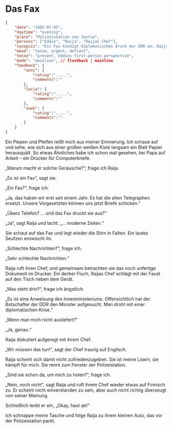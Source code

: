# Das Fax

```json
{
    "date": "1985-07-05",
    "daytime": "evening",
    "place": "Polizeistation von Joutsa",
    "persons": ["Eddie", "Raija", "Raijas Chef"],
    "synopsis": "Ein Fax kündigt diplomatischen Druck der DDR an; Raija widersetzt sich und flieht mit Eddie aus der Polizeistation.",
    "mood": "tense, urgent, defiant",
    "tense": "present, Eddies first-person perspective",
    "mode": "mainline", // flashback | mainline
    "feedback": {
        "anni": {
            "rating":".....",
            "comments":""
        },
        "lucia": {
            "rating":".....",
            "comments":""
        },
        "soek": {
            "rating":".....",
            "comments":""
        }
    }
}
```

Ein Piepen und Pfeifen reißt mich aus meiner Erinnerung. Ich schaue auf und sehe, wie sich aus einer großen weißen Kiste langsam ein Blatt Papier herausquält. So etwas Ähnliches habe ich schon mal gesehen, bei Papa auf Arbeit – ein Drucker für Computerbriefe.

„Warum macht er solche Geräusche?“, frage ich Raija.

„Es ist ein Fax“, sagt sie.

„Ein Fax?“, frage ich.

„Ja, das haben wir erst seit einem Jahr. Es hat die alten Telegraphen ersetzt. Unsere Vorgesetzten können uns jetzt Briefe schicken.“

„Übers Telefon? … und das Fax druckt sie aus?“

„Ja“, sagt Raija und lacht. „… moderne Zeiten.“

Sie schaut auf das Fax und legt wieder die Stirn in Falten. Ein lautes Seufzen entwischt ihr.

„Schlechte Nachrichten?“, frage ich.

„Sehr schlechte Nachrichten.“

Raija ruft ihren Chef, und gemeinsam betrachten sie das noch unfertige Dokument im Drucker. Ein derber Fluch, Raijas Chef schlägt mit der Faust auf den Tisch neben dem Gerät.

„Was steht drin?“, frage ich ängstlich.

„Es ist eine Anweisung des Innenministeriums. Offensichtlich hat der Botschafter der DDR den Minister aufgesucht. Man droht mit einer diplomatischen Krise.“

„Wenn man mich nicht ausliefert?“

„Ja, genau.“

Raija diskutiert aufgeregt mit ihrem Chef.

„Wir müssen das tun!“, sagt der Chef traurig auf Englisch.

Raija scheint sich damit nicht zufriedenzugeben. Sie ist meine Löwin, sie kämpft für mich. Sie rennt zum Fenster der Polizeistation.

„Sind sie schon da, um mich zu holen?“, frage ich.

„Nein, noch nicht“, sagt Raija und ruft ihrem Chef wieder etwas auf Finnisch zu. Er scheint nicht einverstanden zu sein, aber auch nicht richtig überzeugt von seiner Meinung.

Schließlich lenkt er ein, „Okay, haut ab!“

Ich schnappe meine Tasche und folge Raija zu ihrem kleinen Auto, das vor der Polizeistation parkt.
